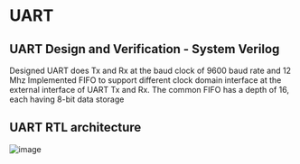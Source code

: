# UART
UART Design and Verification - System Verilog 
-----------------------------------------------------
Designed UART does Tx and Rx at the baud clock of 9600 baud rate and 12 Mhz
Implemented FIFO to support different clock domain interface at the external interface of UART Tx and Rx.
The common FIFO has a depth of 16, each having 8-bit data storage

UART RTL architecture  
------------------------------------------------------
![image](https://github.com/ASOKAN07/UART/assets/140265974/ae06ec00-683a-4916-ae4a-6669fe80dbb5)
